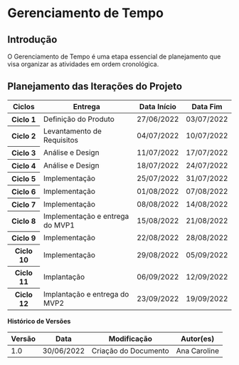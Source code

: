 # Gerenciamento de Tempo
## Introdução
O Gerenciamento de Tempo é uma etapa essencial de planejamento que visa organizar as atividades em ordem cronológica.

## Planejamento das Iterações do Projeto
<table class="table">
  <thead>
    <tr>
        <th scope="col">Ciclos</th>
        <th scope="col">Entrega</th>
        <th scope="col">Data Início</th>
        <th scope="col">Data Fim</th>
    </tr>
  </thead>
  <tbody>
    <tr>
        <th scope="row">Ciclo 1</th>
        <td>Definição do Produto</td>
        <td>27/06/2022</td>
        <td>03/07/2022</td>
    </tr>
    <tr>
        <th scope="row">Ciclo 2</th>
        <td>Levantamento de Requisitos</td>
        <td>04/07/2022</td>
        <td>10/07/2022</td>
    </tr>
    <tr>
        <th scope="row">Ciclo 3</th>
        <td>Análise e Design</td>
        <td>11/07/2022</td>
        <td>17/07/2022</td>
    </tr>
    <tr>
        <th scope="row">Ciclo 4</th>
        <td>Análise e Design</td>
        <td>18/07/2022</td>
        <td>24/07/2022</td>
    </tr>
    <tr>
        <th scope="row">Ciclo 5</th>
        <td>Implementação</td>
        <td>25/07/2022</td>
        <td>31/07/2022</td>
    </tr>
    <tr>
        <th scope="row">Ciclo 6</th>
        <td>Implementação</td>
        <td>01/08/2022</td>
        <td>07/08/2022</td>
    </tr>
    <tr>
        <th scope="row">Ciclo 7</th>
        <td>Implementação</td>
        <td>08/08/2022</td>
        <td>14/08/2022</td>
    </tr>
    <tr>
        <th scope="row">Ciclo 8</th>
        <td>Implementação e entrega do MVP1</td>
        <td>15/08/2022</td>
        <td>21/08/2022</td>
    </tr>
    <tr>
        <th scope="row">Ciclo 9</th>
        <td>Implementação</td>
        <td>22/08/2022</td>
        <td>28/08/2022</td>
    </tr>
    <tr>
        <th scope="row">Ciclo 10</th>
        <td>Implementação</td>
        <td>29/08/2022</td>
        <td>05/09/2022</td>
    </tr>
    <tr>
        <th scope="row">Ciclo 11</th>
        <td>Implantação</td>
        <td>06/09/2022</td>
        <td>12/09/2022</td>
    </tr>
    <tr>
        <th scope="row">Ciclo 12</th>
        <td>Implantação e entrega do MVP2</td>
        <td>23/09/2022</td>
        <td>19/09/2022</td>
    </tr>
  </tbody>
</table>

**Histórico de Versões**
<table class="table">
  <thead>
    <tr>
      <th scope="col">Versão</th>
      <th scope="col">Data</th>
      <th scope="col">Modificação</th>
      <th scope="col">Autor(es)</th>
    </tr>
  </thead>
  <tbody>
    <tr>
      <td>1.0</td>
      <td>30/06/2022</td>
      <td>Criação do Documento</td>
      <td>Ana Caroline</td>
    </tr>
  </tbody>
</table>